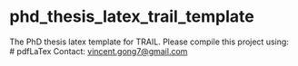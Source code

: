 # phd_thesis_latex_trail_template
The PhD thesis latex template for TRAIL.
Please compile this project using: # pdfLaTex
Contact: vincent.gong7@gmail.com
